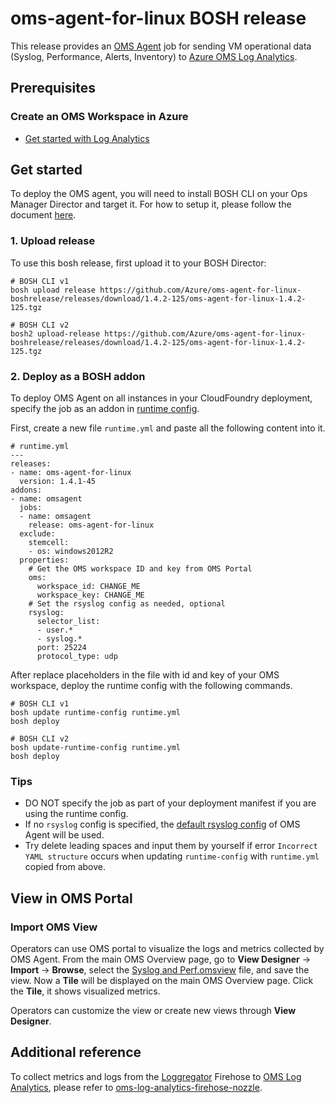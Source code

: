 # oms-agent-for-linux BOSH release

This release provides an [OMS Agent](https://github.com/Microsoft/OMS-Agent-for-Linux) job for sending VM operational data (Syslog, Performance, Alerts, Inventory) to [Azure OMS Log Analytics](https://docs.microsoft.com/en-us/azure/log-analytics/log-analytics-overview).

## Prerequisites

### Create an OMS Workspace in Azure

* [Get started with Log Analytics](https://docs.microsoft.com/en-us/azure/log-analytics/log-analytics-get-started)

## Get started

To deploy the OMS agent, you will need to install BOSH CLI on your Ops Manager Director and target it. For how to setup it, please follow the document [here](https://docs.pivotal.io/pivotalcf/2-0/customizing/trouble-advanced.html).

### 1. Upload release

To use this bosh release, first upload it to your BOSH Director:

```
# BOSH CLI v1
bosh upload release https://github.com/Azure/oms-agent-for-linux-boshrelease/releases/download/1.4.2-125/oms-agent-for-linux-1.4.2-125.tgz

# BOSH CLI v2
bosh2 upload-release https://github.com/Azure/oms-agent-for-linux-boshrelease/releases/download/1.4.2-125/oms-agent-for-linux-1.4.2-125.tgz
```

### 2. Deploy as a BOSH addon

To deploy OMS Agent on all instances in your CloudFoundry deployment, specify the job as an addon in [runtime config](https://bosh.io/docs/runtime-config.html).

First, create a new file `runtime.yml` and paste all the following content into it.

```
# runtime.yml
---
releases:
- name: oms-agent-for-linux
  version: 1.4.1-45
addons:
- name: omsagent
  jobs:
  - name: omsagent
    release: oms-agent-for-linux
  exclude:
    stemcell:
    - os: windows2012R2
  properties:
    # Get the OMS workspace ID and key from OMS Portal
    oms:
      workspace_id: CHANGE_ME
      workspace_key: CHANGE_ME
    # Set the rsyslog config as needed, optional
    rsyslog:
      selector_list:
      - user.*
      - syslog.*
      port: 25224
      protocol_type: udp
```

After replace placeholders in the file with id and key of your OMS workspace, deploy the runtime config with the following commands.

```
# BOSH CLI v1
bosh update runtime-config runtime.yml
bosh deploy

# BOSH CLI v2
bosh update-runtime-config runtime.yml
bosh deploy
```

### Tips

* DO NOT specify the job as part of your deployment manifest if you are using the runtime config.
* If no `rsyslog` config is specified, the [default rsyslog config](https://github.com/Microsoft/OMS-Agent-for-Linux/blob/master/installer/conf/rsyslog.conf) of OMS Agent will be used.
* Try delete leading spaces and input them by yourself if error `Incorrect YAML structure` occurs when updating `runtime-config` with `runtime.yml` copied from above.

## View in OMS Portal

### Import OMS View

Operators can use OMS portal to visualize the logs and metrics collected by OMS Agent. From the main OMS Overview page, go to **View Designer** -> **Import** -> **Browse**, select the [Syslog and Perf.omsview](./docs/omsview/Syslog%20and%20Perf.omsview) file, and save the view. Now a **Tile** will be displayed on the main OMS Overview page. Click the **Tile**, it shows visualized metrics.

Operators can customize the view or create new views through **View Designer**.

## Additional reference

To collect metrics and logs from the [Loggregator](https://docs.cloudfoundry.org/loggregator/architecture.html) Firehose to [OMS Log Analytics](https://docs.microsoft.com/en-us/azure/log-analytics/), please refer to [oms-log-analytics-firehose-nozzle](https://github.com/Azure/oms-log-analytics-firehose-nozzle).
